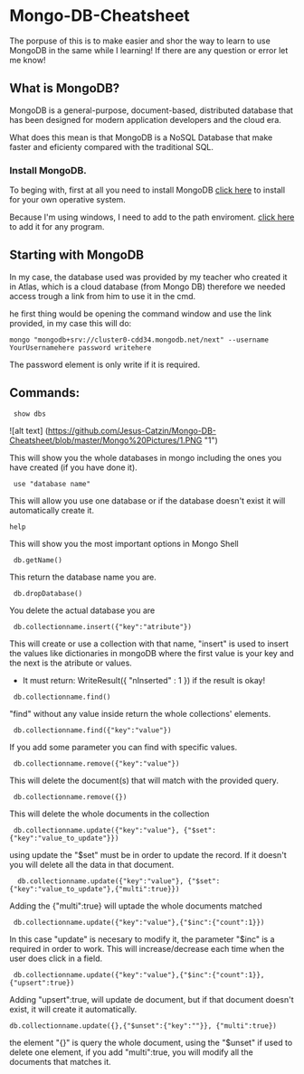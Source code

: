 # Mongo-DB-Cheatsheet

The porpuse of this is to make easier and shor the way to learn to use MongoDB in the same while I learning!
If there are any question or error let me know! 

## What is MongoDB?

MongoDB is a general-purpose, document-based, distributed database that has been designed for modern application developers and the cloud era.

What does this mean is that MongoDB is a NoSQL Database that make faster and eficienty compared with the traditional SQL.

### Install MongoDB.

To beging with, first at all you need to install MongoDB [click here](https://www.mongodb.com/download-center/community) to install for your own operative system.

Because I'm using windows, I need to add to the path enviroment. [click here](https://www.architectryan.com/2018/03/17/add-to-the-path-on-windows-10/) to add it for any program.

## Starting with MongoDB

In my case, the database used was provided by my teacher who created it in Atlas, which is a cloud database (from Mongo DB) therefore we needed access trough a link from him to use it in the cmd.

he first thing would be opening the command window and use the link provided, in my case this will do:
```mongodb
mongo "mongodb+srv://cluster0-cdd34.mongodb.net/next" --username YourUsernamehere password writehere
```
The password element is only write if it is required.

## Commands:
```mongodb
 show dbs
```
![alt text] (https://github.com/Jesus-Catzin/Mongo-DB-Cheatsheet/blob/master/Mongo%20Pictures/1.PNG "1")

This will show you the whole databases in mongo including the ones you have created (if you have done it).

```mongodb
 use "database name"
```
This will allow you use one database or if the database doesn't exist it will automatically create it.
```mongodb
help 
```
This will show you the most important options in Mongo Shell
```mongodb
 db.getName()
```
This return the database name you are.
```mongodb
 db.dropDatabase()
```
You delete the actual database you are
```mongodb
 db.collectionname.insert({"key":"atribute"})
```
This will create or use a collection with that name, "insert" is used to insert the values like dictionaries in mongoDB where the first value is your key and the next is the atribute or values.
* It must return: WriteResult({ "nInserted" : 1 }) if the result is okay!

```mongodb
 db.collectionname.find()
```
"find" without any value inside return the whole collections' elements.

```mongodb
 db.collectionname.find({"key":"value"})
```
If you add some parameter you can find with specific values.
```mongodb
 db.collectionname.remove({"key":"value"})
```
This will delete the document(s) that will match with the provided query. 

```mongodb
 db.collectionname.remove({})
```
This will delete the whole documents in the collection
```mongodb
 db.collectionname.update({"key":"value"}, {"$set":{"key":"value_to_update"}})
```
using update the "$set" must be in order to update the record. If it doesn't you will delete all the data in that document.
```mongodb
  db.collectionname.update({"key":"value"}, {"$set":{"key":"value_to_update"},{"multi":true}})
```
Adding the {"multi":true} will uptade the whole documents matched
```mongodb
 db.collectionname.update({"key":"value"},{"$inc":{"count":1}})
```
In this case "update" is necesary to modify it, the parameter "$inc" is a required in order to work. This will increase/decrease each time when the user does click in a field.

```mongodb
 db.collectionname.update({"key":"value"},{"$inc":{"count":1}}, {"upsert":true})
```
Adding "upsert":true, will update de document, but if that document doesn't exist, it will create it automatically.
```mongodb
db.collectionname.update({},{"$unset":{"key":""}}, {"multi":true}) 
```
the element "{}" is query the whole document, using the "$unset" if used to delete one element, if you add "multi":true, you will modify all the documents that matches it. 
```mongodb
 
```
```mongodb
 
```
```mongodb
 
```
```mongodb
 
```
```mongodb
 
```
```mongodb
 
```
```mongodb
 
```
```mongodb
 
```
```mongodb
 
```
```mongodb
 
```
```mongodb
 
```
```mongodb
 
```
```mongodb
 
```
```mongodb
 
```
```mongodb
 
```
```mongodb
 
```
```mongodb
 
```
```mongodb
 
```
